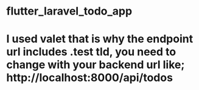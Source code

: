 # flutter_laravel_todo_app

# I used valet that is why the endpoint url includes .test tld, you need to change with your backend url like; http://localhost:8000/api/todos
